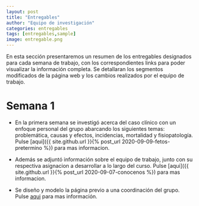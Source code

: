 ```yaml
---
layout: post
title: "Entregables"
author: "Equipo de investigación"
categories: entregables
tags: [entregables,sample]
image: entregable.png
---
```


En esta sección presentaremos un resumen de los entregables designados para cada semana de trabajo, con los correspondientes links para poder visualizar la información completa. Se detallaran los segmentos modificados de la página web y los cambios realizados por el equipo de trabajo.

# Semana 1

* En la primera semana se investigó acerca del caso clínico con un enfoque personal del grupo abarcando los siguientes temas: problemática, causas y efectos, incidencias, mortalidad y fisiopatología. Pulse [aqui]({{ site.github.url }}{% post_url 2020-09-09-fetos-pretermino %}) para mas informacion.

* Además se adjuntó información sobre el equipo de trabajo, junto con su respectiva asignacion a desarrollar a lo largo del curso. Pulse [aqui]({{ site.github.url }}{% post_url 2020-09-07-conocenos %}) para mas informacion.

* Se diseño y modelo la página previo a una coordinación del grupo. Pulse [aqui](https://github.com/GonzaloUPCH/Grupo13.github.io) para mas información.
